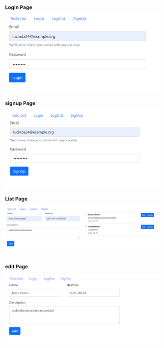### Login Page
![](ss/login-page.PNG)

### signup Page
![](ss/signup-page.PNG)

### List Page
![](ss/todolist-page.PNG)

### edit Page
![](ss/edit-page.PNG)

